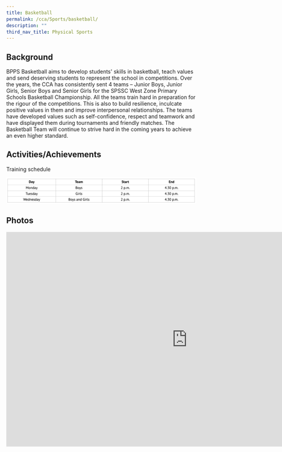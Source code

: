 ```yaml
---
title: Basketball
permalink: /cca/Sports/basketball/
description: ""
third_nav_title: Physical Sports
---
```

Background
----------

BPPS Basketball aims to develop students' skills in basketball, teach values and send deserving students to represent the school in competitions. Over the years, the CCA has consistently sent 4 teams – Junior Boys, Junior Girls, Senior Boys and Senior Girls for the SPSSC West Zone Primary Schools Basketball Championship. All the teams train hard in preparation for the rigour of the competitions. This is also to build resilience, inculcate positive values in them and improve interpersonal relationships. The teams have developed values such as self-confidence, respect and teamwork and have displayed them during tournaments and friendly matches. The Basketball Team will continue to strive hard in the coming years to achieve an even higher standard.

  

Activities/Achievements
-----------------------

Training schedule

![](/images/basketschedule.png)

Photos
------

<iframe allowfullscreen="true" height="569" width="960" frameborder="0" src="https://docs.google.com/presentation/d/e/2PACX-1vTbJ2hehbWhhZAZewuU74uSefkh8tsicYJzitZlUztuvNZPKYapB9XuOmOwV4T_qwHA1blrr3UpnAvC/embed?start=false&amp;loop=false&amp;delayms=3000"></iframe>